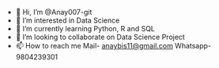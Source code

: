 - 👋 Hi, I’m @Anay007-git
- 👀 I’m interested in Data Science 
- 🌱 I’m currently learning Python, R and SQL
- 💞️ I’m looking to collaborate on Data Science Project
- 📫 How to reach me Mail- anaybis11@gmail.com Whatsapp- 9804239301

<!---
Anay007-git/Anay007-git is a ✨ special ✨ repository because its `README.md` (this file) appears on your GitHub profile.
You can click the Preview link to take a look at your changes.
--->
